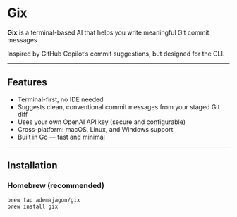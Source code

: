 # Gix

**Gix** is a terminal-based AI that helps you write meaningful Git commit messages

Inspired by GitHub Copilot’s commit suggestions, but designed for the CLI.

---

## Features

- Terminal-first, no IDE needed
- Suggests clean, conventional commit messages from your staged Git diff
- Uses your own OpenAI API key (secure and configurable)
- Cross-platform: macOS, Linux, and Windows support
- Built in Go — fast and minimal

---

## Installation

### Homebrew (recommended)

```sh
brew tap ademajagon/gix
brew install gix
